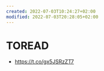 ```yaml
---
created: 2022-07-03T10:24:27+02:00
modified: 2022-07-03T20:28:05+02:00
---
```


# TOREAD

- https://t.co/gx5JSRzZT7
